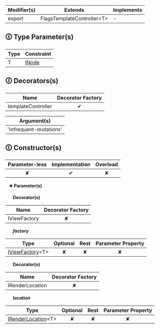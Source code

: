 | Modifier(s)                            | Extends                      | Implements                                    |
|----------------------------------------|------------------------------|-----------------------------------------------|
| export | FlagsTemplateController&lt;T&gt; | - |

## &#128712; Type Parameter(s)

| Type | Constraint                                                                           |
| ---- | ------------------------------------------------------------------------------------ |
| T    | [INode](https://hamedfathi.gitbook.io/aurelia-2-doc-api/runtime/interface/dom/inode) |

## &#128712; Decorators(s)

| Name       | Decorator Factory                        |
|------------|:----------------------------------------:|
| templateController | ✔  |

| Argument(s)                                           |
|-------------------------------------------------------|
| 'infrequent-mutations'  |

## &#128712; Constructor(s)

| Parameter-less                         | Implementation                          | Overload                          |
|:--------------------------------------:|:---------------------------------------:|:---------------------------------:|
| ✘ | ✔ | ✘ |

&nbsp;&nbsp; **&#128966; Parameter(s)**

&nbsp;&nbsp;&nbsp;&nbsp;&nbsp; **Decorator(s)**

| Name       | Decorator Factory                        |
|------------|:----------------------------------------:|
| IViewFactory | ✘  |

&nbsp;&nbsp;&nbsp;&nbsp;&nbsp; _**factory**_

| Type                        | Optional                           | Rest                          | Parameter Property                          |
|-----------------------------|:----------------------------------:|:-----------------------------:|:-------------------------------------------:|
| [IViewFactory](https://hamedfathi.gitbook.io/aurelia-2-doc-api/runtime/interface/lifecycle/iviewfactory)&lt;T&gt; | ✘  | ✘ | ✘ |

&nbsp;&nbsp;&nbsp;&nbsp;&nbsp; **Decorator(s)**

| Name       | Decorator Factory                        |
|------------|:----------------------------------------:|
| IRenderLocation | ✘  |

&nbsp;&nbsp;&nbsp;&nbsp;&nbsp; _**location**_

| Type                        | Optional                           | Rest                          | Parameter Property                          |
|-----------------------------|:----------------------------------:|:-----------------------------:|:-------------------------------------------:|
| [IRenderLocation](https://hamedfathi.gitbook.io/aurelia-2-doc-api/runtime/variable/dom/irenderlocation)&lt;T&gt; | ✘  | ✘ | ✘ |